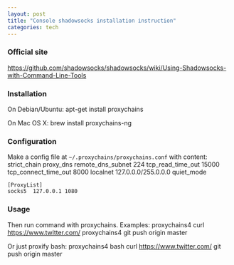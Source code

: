 ```yaml
---
layout: post
title: "Console shadowsocks installation instruction"
categories: tech
---
```


### Official site
<a href='https://github.com/shadowsocks/shadowsocks/wiki/Using-Shadowsocks-with-Command-Line-Tools' target='blank'>https://github.com/shadowsocks/shadowsocks/wiki/Using-Shadowsocks-with-Command-Line-Tools</a>

### Installation
On Debian/Ubuntu:
    apt-get install proxychains

On Mac OS X:
    brew install proxychains-ng

### Configuration
Make a config file at `~/.proxychains/proxychains.conf` with content:
    strict_chain
    proxy_dns 
    remote_dns_subnet 224
    tcp_read_time_out 15000
    tcp_connect_time_out 8000
    localnet 127.0.0.0/255.0.0.0
    quiet_mode
    
    [ProxyList]
    socks5  127.0.0.1 1080

### Usage
Then run command with proxychains. Examples:
    proxychains4 curl https://www.twitter.com/
    proxychains4 git push origin master


Or just proxify bash:
    proxychains4 bash
    curl https://www.twitter.com/
    git push origin master
